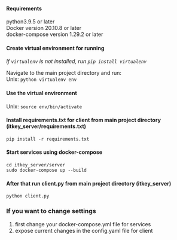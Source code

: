#### Requirements
python3.9.5 or later<br>
Docker version 20.10.8 or later<br>
docker-compose version 1.29.2 or later<br>

#### Create virtual environment for running
*If `virtualenv` is not installed, run `pip install virtualenv`*

Navigate to the main project directory and run: <br>
Unix: `python virtualenv env` <br>

#### Use the virtual environment
Unix: 
`source env/bin/activate`

#### Install requirements.txt for client from main project directory (itkey_server/requirements.txt)

`pip install -r requirements.txt`

#### Start services using docker-compose

`cd itkey_server/server`<br>
`sudo docker-compose up --build`

#### After that run client.py from main project directory (itkey_server)

`python client.py`

### If you want to change settings
1.  first change your docker-compose.yml file for services
2.  expose current changes in the config.yaml file for client
